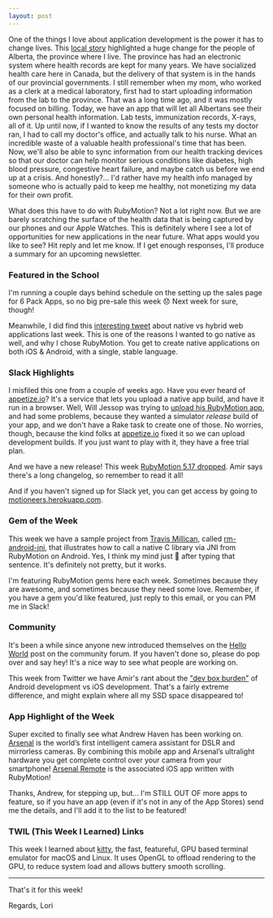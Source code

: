 ```yaml
---
layout: post
---
```


One of the things I love about application development is the power it has to change lives. 
This [local story](https://www.cbc.ca/news/canada/calgary/alberta-health-information-phone-app-1.4995583?utm_campaign=newsletter&utm_content=13&utm_medium=web&utm_source=rubymotionweekly.com) highlighted a huge change for the people of Alberta, the province where I 
live. The province has had an electronic system where health records are kept for many years. 
We have socialized health care here in Canada, but the delivery of that system is in the hands 
of our provincial governments.  I still remember when my mom, who worked as a clerk at a 
medical laboratory, first had to start uploading information from the lab to the province. 
That was a long time ago, and it was mostly focused on billing. Today, we have an app that 
will let all Albertans see their own personal health information. Lab tests, immunization 
records, X-rays, all of it. Up until now, if I wanted to know the results of any tests my 
doctor ran, I had to call my doctor's office, and actually talk to his nurse.  What an 
incredible waste of a valuable health professional's time that has been. Now, we'll also be 
able to sync information from our health tracking devices so that our doctor can help monitor 
serious conditions like diabetes, high blood pressure, congestive heart failure, and maybe 
catch us before we end up at a crisis. And honestly?... I'd rather have my health info managed 
by someone who is actually paid to keep me healthy, not monetizing my data for their own profit.

What does this have to do with RubyMotion? Not a lot right now. But we are barely scratching the surface of the health data that is being captured by our phones and our Apple Watches. This is definitely where I see a lot of opportunities for new applications in the near future. What apps would you like to see?  Hit reply and let me know. If I get enough responses, I'll produce a summary for an upcoming newsletter. 
 
### Featured in the School

I'm running a couple days behind schedule on the setting up the sales page for 6 Pack Apps, 
so no big pre-sale this week  😞  Next week for sure, though! 

Meanwhile, I did find this [interesting tweet](https://twitter.com/jordeewok/status/1094999008211218433?utm_campaign=newsletter&utm_content=13&utm_medium=web&utm_source=rubymotionweekly.com) about native vs hybrid web applications last week. 
This is one of the reasons I wanted to go native as well, and why I chose RubyMotion. You get 
to create native applications on both iOS & Android, with a single, stable language. 
 
### Slack Highlights

I misfiled this one from a couple of weeks ago.  Have you ever heard of [appetize.io](http://appetize.io/?utm_campaign=newsletter&utm_content=13&utm_medium=web&utm_source=rubymotionweekly.com)? It's a 
service that lets you upload a native app build, and have it run in a browser.  Well, Will 
Jessop was trying to [upload his RubyMotion app](https://motioneers.slack.com/archives/C055RDLS0/p1548346496296600?utm_campaign=newsletter&utm_content=13&utm_medium=web&utm_source=rubymotion.com), and had some problems, because they wanted a 
simulator *release* build of your app, and we don't have a Rake task to create one of those. 
No worries, though, because the kind folks at [appetize.io](http://appetize.io/?utm_campaign=newsletter&utm_content=13&utm_medium=web&utm_source=rubymotionweekly.com) fixed it so we can upload 
development builds. If you just want to play with it, they have a free trial plan. 

And we have a new release!  This week [RubyMotion 5.17 dropped](https://motioneers.slack.com/archives/C055RDLS0/p1550798018015400?utm_campaign=newsletter&utm_content=13&utm_medium=web&utm_source=rubymotionweekly.com).  Amir says there's a long 
changelog, so remember to read it all! 

And if you haven't signed up for Slack yet, you can get access by going to [motioneers.herokuapp.com](http://motioneers.herokuapp.com/?utm_source=rubymotionweekly.com&utm_medium=web&utm_campaign=newsletter&utm_content=13).

### Gem of the Week

This week we have a sample project from [Travis Millican](https://github.com/tmillican?utm_campaign=newletter&utm_content=13&utm_medium=web&utm_source=rubymotionweekly.com), 
called [rm-android-jni](https://github.com/tmillican/rm-android-jni?utm_campaign=newsletter&utm_content=13&utm_medium=web&utm_source=rubymotionweekly.com), that illustrates how to call a native C library via JNI from RubyMotion 
on Android.  Yes, I think my mind just 🤯 after typing that sentence. It's definitely not pretty, 
but it works. 

I'm featuring RubyMotion gems here each week.  Sometimes because they are awesome, and sometimes 
because they need some love. Remember, if you have a gem you'd like featured, just reply to this 
email, or you can PM me in Slack! 

### Community

It's been a while since anyone new introduced themselves on the [Hello World](http://community.rubymotion.com/t/hello-world-start-here/13?utm_campaign=newsletter&utm_content=11&utm_medium=web&utm_source=rubymotionweekly.com) post on the 
community forum. If you haven't done so, please do pop over and say hey! It's a nice way 
to see what people are working on.

This week from Twitter we have Amir's rant about the ["dev box burden"](https://twitter.com/amirrajan/status/1090425293767172096?utm_campaign=newsletter&utm_content=13&utm_medium=web&utm_source=rubymotionweekly.com) of Android development vs iOS development.  That's a fairly extreme difference, and might explain where all my SSD space disappeared to! 

### App Highlight of the Week

Super excited to finally see what Andrew Haven has been working on.  [Arsenal](https://witharsenal.com/?utm_campaign=newsletter&utm_content=13&utm_medium=web&utm_source=rubymotionweekly.com) is the world’s 
first intelligent camera assistant for DSLR and mirrorless cameras. By combining this mobile 
app and Arsenal’s ultralight hardware you get complete control over your camera from your 
smartphone! [Arsenal Remote](https://itunes.apple.com/us/app/arsenal-remote/id1331166080?utm_campaign=newsletter&utm_content=13&utm_medium=web&utm_source=rubymotionweekly.com) is the associated iOS app written with RubyMotion!
  
Thanks, Andrew, for stepping up, but... I'm STILL OUT OF more apps to feature, so if you have 
an app (even if it's not in any of the App Stores) send me the details, and I'll add it to 
the list to be featured!

### TWIL (This Week I Learned) Links 

This week I learned about [kitty](https://sw.kovidgoyal.net/kitty/?utm_campaign=newsletter&utm_content=13&utm_medium=web&utm_source=rubymotionweekly.com), the fast, featureful, GPU based terminal emulator for macOS 
and Linux. It uses OpenGL to offload rendering to the GPU, to reduce system load and allows 
buttery smooth scrolling.   
 
----
That's it for this week!  

Regards, Lori
